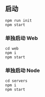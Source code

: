 ## 启动

```node
npm run init
npm start
```

### 单独启动 Web

```node
cd web
npm i
npm start
```

### 单独启动 Node

```
cd servers
npm i
npm start
```
